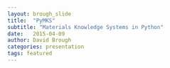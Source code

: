 ```yaml
---
layout: brough_slide
title:  "PyMKS"
subtitle: "Materials Knowledge Systems in Python"
date:   2015-04-09
author: David Brough
categories: presentation
tags: featured
---
```

<script type="text/template">
#**{{ page.title }}**
<br />
####**{{ page.subtitle}}**
###{{ page.author }}

--notes

Invite to contribute

no theory

a review for some

--horizontal

###**ICME and MGI**
<br />

  Half the time at half the cost....

--horizontal

###**Trouble Multiscale Material Models**
<br />

  * Models for different length and time scales

  * Nonlinear field equations

--horizontal
###**Materials Knowledge Systems**
<br />

 * Data science approach for multi-scale materials science.

 * Previous "knowledge" to be applied to new microstructures.

 * Potential method for inverse material design.

--horizontal

### **Localization vs Homogenization**
<br />


 Localization &nbsp;  &nbsp; Homogenization

 $\Downarrow$  &nbsp;  &nbsp; &nbsp;  &nbsp;  &nbsp; &nbsp; &nbsp; &nbsp; &nbsp; &nbsp; &nbsp; &nbsp; &nbsp; &nbsp; &nbsp; $\Uparrow$ &nbsp;  &nbsp;

 Top Down &nbsp;  &nbsp; &nbsp;  &nbsp;  &nbsp;  Bottom Up &nbsp;  &nbsp;


--horizontal

[Materials Innovation Network](https://github.com/materialsinnovation)
![Materials Innovation](https://raw.githubusercontent.com/materialsinnovation/materialsinnovation.github.io/master/assets/matin_full_logo.png "Materials Innovation Network")

--vertical

###**Materials Innovation**
<br />

 * [PyMKS](http://pymks.org)

 * [Project Pages](http://materialsinnovation.github.io/project-pages)


Contributions Welcome

--horizontal

### **Homogenization**
<br />

Quantify Structure $\rightarrow$ Reduce Dimension $\rightarrow$ Fit to Property

<br />

2-Point Statistics $\rightarrow$ PCA $\rightarrow$ Polynomial Regression

--vertical

### **Homogenization**
<br />

**2-Point Statistics** $\rightarrow$ PCA $\rightarrow$ Polynomial Regression

<br />

[Checker Board Example](http://nbviewer.ipython.org/github/materialsinnovation/pymks/blob/develop/notebooks/checker_board.ipynb)

<br />

$$ f_r^{hh'} = \frac{1}{V} \sum_x m[x + r, t, h] m[x, t, h'] $$

--vertical

### **Homogenization**
<br />

2-Point Statistics $\rightarrow$ **PCA** $\rightarrow$ Polynomial Regression

<br />

[Sklearn PCA Example](http://scikit-learn.org/stable/auto_examples/decomposition/plot_pca_3d.html)

--vertical

### **Homogenization**
<br />

2-Point Statistics $\rightarrow$ PCA $\rightarrow$ **Polynomial Regression**

<br /> [Sklearn Polynomial Ridge Regression](http://scikit-learn.org/stable/modules/generated/sklearn.linear_model.Ridge.html#sklearn.linear_model.Ridge)

--horizontal

### **Localization**
<br />

Discretize Microstructure $\rightarrow$ Calibrate Kernels (Digital Filters)

<br />

Microstructure Function $\rightarrow$ Fit Influence Coefficients

--vertical

### **Localization**
<br />

Microstructure Function $\rightarrow$ Fit Influence Coefficients

[Elasticity Example](http://materialsinnovation.github.io/pymks/#technical-overview)

--horizontal

### **PyMKS Development Approach**
<br />

* Use abstractions from other libraries

* Use open source dependencies

* Have a permissive license

* Python has a large scientific code base

* Integration of docs and tests


--horizontal

### **PyMKS - API**
<br />

Homogenization and Localization Models

* model.fit(X, y)

  * X - Microstructure

  * y - Property

* model.predict(X)

  * X - Microstructure

--horizontal

### **PyMKS - 2-Point Statistics Example**
<br />
[Checkerboard Example](http://nbviewer.ipython.org/github/materialsinnovation/pymks/blob/develop/notebooks/checker_board.ipynb)

--horizontal

### **Homogenization Example**
<br />

[Effective Stiffness](http://nbviewer.ipython.org/github/materialsinnovation/pymks/blob/develop/notebooks/stress_homogenization_2D.ipynb)

--vertical
### **Sklearn - Dimensionality Reduction**
<br />

* PCA (Incremental, Randomized, Kernel, Sparse)

* Non-negative Matrix Factorization

* t-distributed Stochastic Neighbor Embedding

* Local Linear Embedding

* Spectral Embedding

* Isomap

* Linear Discriminant Analysis

--vertical
### **Sklearn - Regression Models**
<br />

* Linear Regression

* Lasso

* Logistic Regression

* Ridge Regression (Bayesian, Kernel)

* Support Vector Regression

* Isotonic Regression

* Bayesian ARD Regression

* Least Angle Regression

* Partial Least Squares Regression

--horizontal

### **Localization Examples**
<br />

[Structure-Property](http://nbviewer.ipython.org/github/materialsinnovation/pymks/blob/develop/notebooks/elasticity_2D_Multiphase.ipynb)

[Structure-Processing](http://nbviewer.ipython.org/github/materialsinnovation/pymks/blob/develop/notebooks/cahn_hilliard_Legendre.ipynb)

--horizontal

### **Future Development**
<br />

 * Generalize Spherical Harmonics

 * Homogenization Processing Example

   * Rate Constant, Kalman Filter

 * Additional Examples
